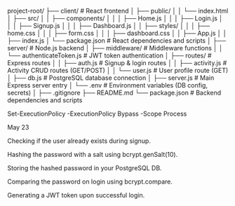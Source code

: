 project-root/
├── client/                         # React frontend
│   ├── public/
│   │   └── index.html
│   ├── src/
│   │   ├── components/
│   │   │   ├── Home.js
│   │   │   ├── Login.js
│   │   │   ├── Signup.js
│   │   │   ├── Dashboard.js
│   │   ├── styles/
│   │   │   ├── home.css
│   │   │   ├── form.css
│   │   │   ├── dashboard.css
│   │   ├── App.js
│   │   ├── index.js
│   └── package.json               # React dependencies and scripts
│
├── server/                        # Node.js backend
│   ├── middleware/                # Middleware functions
│   │   └── authenticateToken.js   # JWT token authentication
│   ├── routes/                    # Express routes
│   │   ├── auth.js                # Signup & login routes
│   │   ├── activity.js            # Activity CRUD routes (GET/POST)
│   │   └── user.js                # User profile route (GET)
│   ├── db.js                      # PostgreSQL database connection
│   ├── server.js                  # Main Express server entry
│   └── .env                       # Environment variables (DB config, secrets)
│
├── .gitignore
├── README.md
└── package.json                   # Backend dependencies and scripts



Set-ExecutionPolicy -ExecutionPolicy Bypass -Scope Process


May 23


Checking if the user already exists during signup.

Hashing the password with a salt using bcrypt.genSalt(10).

Storing the hashed password in your PostgreSQL DB.

Comparing the password on login using bcrypt.compare.

Generating a JWT token upon successful login.